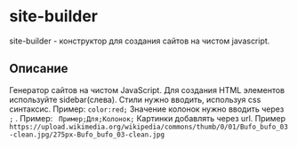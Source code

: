 # site-builder

 site-builder - конструктор для создания сайтов на чистом javascript.

## <a name="description">Описание</a>

Генератор сайтов на чистом JavaScript. Для создания HTML элементов используйте sidebar(слева).
Стили нужно вводить, используя css синтаксис. Пример: `color:red;`
Значение колонок нужно вводить через `;` . Пример: ` Пример;Для;Колонок;`
Картинки добавлять через url. Пример `https://upload.wikimedia.org/wikipedia/commons/thumb/0/01/Bufo_bufo_03-clean.jpg/275px-Bufo_bufo_03-clean.jpg`

